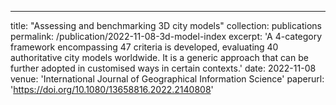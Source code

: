 ---
title: "Assessing and benchmarking 3D city models"
collection: publications
permalink: /publication/2022-11-08-3d-model-index
excerpt: 'A 4-category framework encompassing 47 criteria is developed, evaluating 40 authoritative city models worldwide. It is a generic approach that can be further adopted in customised ways in certain contexts.'
date: 2022-11-08
venue: 'International Journal of Geographical Information Science'
paperurl: 'https://doi.org/10.1080/13658816.2022.2140808'
<!-- citation: 'Your Name, You. (2009). &quot;Paper Title Number 1.&quot; <i>Journal 1</i>. 1(1).'
--- -->
<!-- This paper is about the number 1. The number 2 is left for future work. -->

<!-- [Download paper here](http://academicpages.github.io/files/paper1.pdf) -->

<!-- Recommended citation: Your Name, You. (2009). "Paper Title Number 1." <i>Journal 1</i>. 1(1). -->
